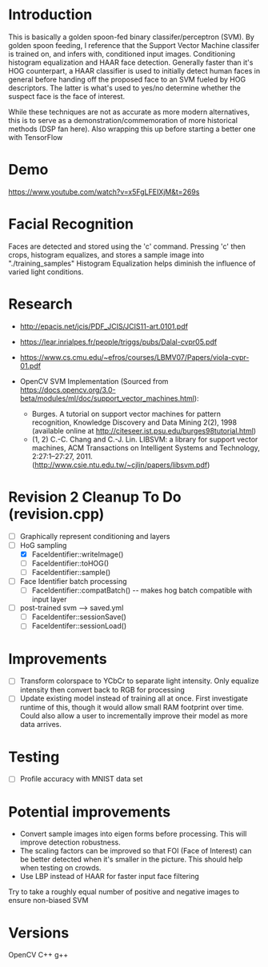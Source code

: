 # Introduction
This is basically a golden spoon-fed binary classifer/perceptron (SVM). By golden spoon feeding, I reference that the Support Vector Machine classifer is trained on, and infers with, conditioned input images. Conditioning histogram equalization and HAAR face detection. Generally faster than it's HOG counterpart, a HAAR classifier is used to initially detect human faces in general before handing off the proposed face to an SVM fueled by HOG descriptors. The latter is what's used to yes/no determine whether the suspect face is the face of interest.

While these techniques are not as accurate as more modern alternatives, this is to serve as a demonstration/commemoration of more historical methods (DSP fan here). Also wrapping this up before starting a better one with TensorFlow 

# Demo
https://www.youtube.com/watch?v=x5FgLFEIXjM&t=269s

# Facial Recognition
Faces are detected and stored using the 'c' command.
Pressing 'c' then crops, histogram equalizes, and stores a sample image into "./training_samples"
Histogram Equalization helps diminish the influence of varied light conditions.

# Research
* http://epacis.net/jcis/PDF_JCIS/JCIS11-art.0101.pdf
* https://lear.inrialpes.fr/people/triggs/pubs/Dalal-cvpr05.pdf
* https://www.cs.cmu.edu/~efros/courses/LBMV07/Papers/viola-cvpr-01.pdf

* OpenCV SVM Implementation (Sourced from https://docs.opencv.org/3.0-beta/modules/ml/doc/support_vector_machines.html):
    * Burges. A tutorial on support vector machines for pattern recognition, Knowledge Discovery and Data Mining 2(2), 1998
              (available online at http://citeseer.ist.psu.edu/burges98tutorial.html)
    * (1, 2) C.-C. Chang and C.-J. Lin. LIBSVM: a library for support vector machines, ACM Transactions on Intelligent Systems 
              and Technology, 2:27:1–27:27, 2011. (http://www.csie.ntu.edu.tw/~cjlin/papers/libsvm.pdf)


# Revision 2 Cleanup To Do (revision.cpp)
- [ ] Graphically represent conditioning and layers
- [ ] HoG sampling
     - [X] FaceIdentifier::writeImage()
     - [ ] FaceIdentifier::toHOG()
     - [ ] FaceIdentifier::sample()
        
- [ ] Face Identifier batch processing
     - [ ] FaceIdentifier::compatBatch() -- makes hog batch compatible with input layer
        
- [ ] post-trained svm --> saved.yml
     - [ ] FaceIdentifer::sessionSave()
     - [ ] FaceIdentifer::sessionLoad()

# Improvements
- [ ] Transform colorspace to YCbCr to separate light intensity. Only equalize intensity then convert back to RGB for processing
- [ ] Update existing model instead of training all at once. First investigate runtime of this, though it would allow small RAM footprint over time. 
      Could also allow a user to incrementally improve their model as more data arrives.

# Testing
- [ ] Profile accuracy with MNIST data set


# Potential improvements
- Convert sample images into eigen forms before processing. This will improve detection robustness.
- The scaling factors can be improved so that FOI (Face of Interest) can be better detected when it's smaller in the picture. This should help when testing on crowds.
- Use LBP instead of HAAR for faster input face filtering


Try to take a roughly equal number of positive and negative images to ensure non-biased SVM

# Versions
OpenCV 
C++
g++
